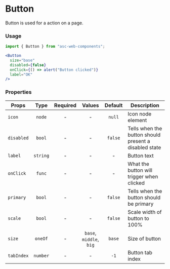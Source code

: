 # Button

Button is used for a action on a page.

### Usage

```js
import { Button } from "asc-web-components";
```

```jsx
<Button
  size="base"
  disabled={false}
  onClick={() => alert("Button clicked")}
  label="OK"
/>
```

### Properties

| Props      |   Type   | Required |         Values          | Default | Description                                           |
| ---------- | :------: | :------: | :---------------------: | :-----: | ----------------------------------------------------- |
| `icon`     |  `node`  |    -     |            -            | `null`  | Icon node element                                     |
| `disabled` |  `bool`  |    -     |            -            | `false` | Tells when the button should present a disabled state |
| `label`    | `string` |    -     |            -            |    -    | Button text                                           |
| `onClick`  |  `func`  |    -     |            -            |    -    | What the button will trigger when clicked             |
| `primary`  |  `bool`  |    -     |            -            | `false` | Tells when the button should be primary               |
| `scale`    |  `bool`  |    -     |            -            | `false` | Scale width of button to 100%                         |
| `size`     | `oneOf`  |    -     | `base`, `middle`, `big` | `base`  | Size of button                                        |
| `tabIndex` | `number` |    -     |            -            |  `-1`   | Button tab index                                      |
